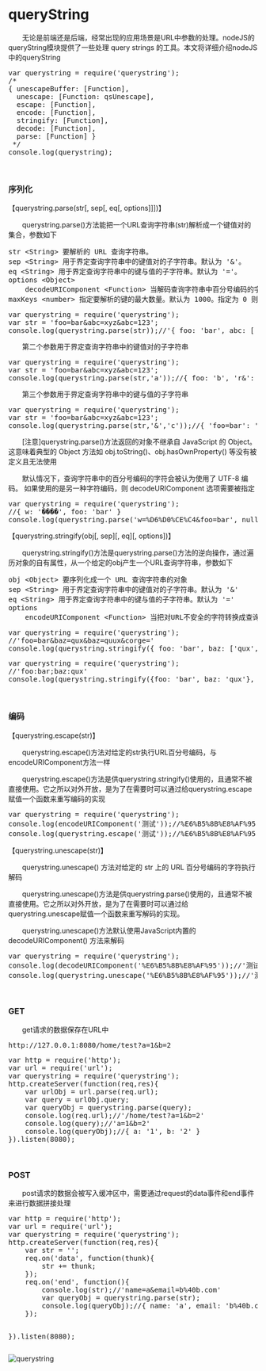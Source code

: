# queryString

　　无论是前端还是后端，经常出现的应用场景是URL中参数的处理。nodeJS的queryString模块提供了一些处理 query strings 的工具。本文将详细介绍nodeJS中的queryString

<div class="cnblogs_code">
<pre>var querystring = require('querystring');
/*
{ unescapeBuffer: [Function],
  unescape: [Function: qsUnescape],
  escape: [Function],
  encode: [Function],
  stringify: [Function],
  decode: [Function],
  parse: [Function] }
 */
console.log(querystring);</pre>
</div>

&nbsp;

### 序列化

【querystring.parse(str[, sep[, eq[, options]]])】

　　querystring.parse()方法能把一个URL查询字符串(str)解析成一个键值对的集合，参数如下

<div class="cnblogs_code">
<pre>str &lt;String&gt; 要解析的 URL 查询字符串。
sep &lt;String&gt; 用于界定查询字符串中的键值对的子字符串。默认为 '&amp;'。
eq &lt;String&gt; 用于界定查询字符串中的键与值的子字符串。默认为 '='。
options &lt;Object&gt;
    decodeURIComponent &lt;Function&gt; 当解码查询字符串中百分号编码的字符时使用的函数。默认为 querystring.unescape()   
maxKeys &lt;number&gt; 指定要解析的键的最大数量。默认为 1000。指定为 0 则移除键数的限制</pre>
</div>
<div class="cnblogs_code">
<pre>var querystring = require('querystring');
var str = 'foo=bar&amp;abc=xyz&amp;abc=123';
console.log(querystring.parse(str));//'{ foo: 'bar', abc: [ 'xyz', '123' ] }'</pre>
</div>

　　第二个参数用于界定查询字符串中的键值对的子字符串

<div class="cnblogs_code">
<pre>var querystring = require('querystring');
var str = 'foo=bar&amp;abc=xyz&amp;abc=123';
console.log(querystring.parse(str,'a'));//{ foo: 'b', 'r&amp;': '', bc: [ 'xyz&amp;', '123' ] }</pre>
</div>

　　第三个参数用于界定查询字符串中的键与值的子字符串

<div class="cnblogs_code">
<pre>var querystring = require('querystring');
var str = 'foo=bar&amp;abc=xyz&amp;abc=123';
console.log(querystring.parse(str,'&amp;','c'));//{ 'foo=bar': '', ab: [ '=xyz', '=123' ] }</pre>
</div>

　　[注意]querystring.parse()方法返回的对象不继承自 JavaScript 的 Object。 这意味着典型的 Object 方法如 obj.toString()、obj.hasOwnProperty() 等没有被定义且无法使用

　　默认情况下，查询字符串中的百分号编码的字符会被认为使用了 UTF-8 编码。 如果使用的是另一种字符编码，则 decodeURIComponent 选项需要被指定

<div class="cnblogs_code">
<pre>var querystring = require('querystring');
//{ w: '����', foo: 'bar' }
console.log(querystring.parse('w=%D6%D0%CE%C4&amp;foo=bar', null, null,{ decodeURIComponent: 'gbkDecodeURIComponent' }));</pre>
</div>

【querystring.stringify(obj[, sep][, eq][, options])】

　　querystring.stringify()方法是querystring.parse()方法的逆向操作，通过遍历对象的自有属性，从一个给定的obj产生一个URL查询字符串，参数如下

<div class="cnblogs_code">
<pre>obj &lt;Object&gt; 要序列化成一个 URL 查询字符串的对象
sep &lt;String&gt; 用于界定查询字符串中的键值对的子字符串。默认为 '&amp;'
eq &lt;String&gt; 用于界定查询字符串中的键与值的子字符串。默认为 '='
options
    encodeURIComponent &lt;Function&gt; 当把对URL不安全的字符转换成查询字符串中的百分号编码时使用的函数。默认为 querystring.escape()</pre>
</div>
<div class="cnblogs_code">
<pre>var querystring = require('querystring');
//'foo=bar&amp;baz=qux&amp;baz=quux&amp;corge='
console.log(querystring.stringify({ foo: 'bar', baz: ['qux', 'quux'], corge: '' }));</pre>
</div>
<div class="cnblogs_code">
<pre>var querystring = require('querystring');
//'foo:bar;baz:qux'
console.log(querystring.stringify({foo: 'bar', baz: 'qux'}, ';', ':'));</pre>
</div>

&nbsp;

### 编码

【querystring.escape(str)】

　　querystring.escape()方法对给定的str执行URL百分号编码，与encodeURIComponent方法一样

　　querystring.escape()方法是供querystring.stringify()使用的，且通常不被直接使用。它之所以对外开放，是为了在需要时可以通过给querystring.escape赋值一个函数来重写编码的实现

<div class="cnblogs_code">
<pre>var querystring = require('querystring');
console.log(encodeURIComponent('测试'));//%E6%B5%8B%E8%AF%95
console.log(querystring.escape('测试'));//%E6%B5%8B%E8%AF%95</pre>
</div>

【querystring.unescape(str)】

　　querystring.unescape() 方法对给定的 str 上的 URL 百分号编码的字符执行解码

　　querystring.unescape()方法是供querystring.parse()使用的，且通常不被直接使用。它之所以对外开放，是为了在需要时可以通过给querystring.unescape赋值一个函数来重写解码的实现。

　　querystring.unescape()方法默认使用JavaScript内置的decodeURIComponent() 方法来解码

<div class="cnblogs_code">
<pre>var querystring = require('querystring');
console.log(decodeURIComponent('%E6%B5%8B%E8%AF%95'));//'测试'
console.log(querystring.unescape('%E6%B5%8B%E8%AF%95'));//'测试'</pre>
</div>

&nbsp;

### GET

　　get请求的数据保存在URL中

<div class="cnblogs_code">
<pre>http://127.0.0.1:8080/home/test?a=1&amp;b=2</pre>
</div>
<div class="cnblogs_code">
<pre>var http = require('http');
var url = require('url');
var querystring = require('querystring');
http.createServer(function(req,res){
    var urlObj = url.parse(req.url);
    var query = urlObj.query;
    var queryObj = querystring.parse(query);
    console.log(req.url);//'/home/test?a=1&amp;b=2'
    console.log(query);//'a=1&amp;b=2'
    console.log(queryObj);//{ a: '1', b: '2' }
}).listen(8080);</pre>
</div>

&nbsp;

### POST

　　post请求的数据会被写入缓冲区中，需要通过request的data事件和end事件来进行数据拼接处理

<div class="cnblogs_code">
<pre>var http = require('http');
var url = require('url');
var querystring = require('querystring');
http.createServer(function(req,res){
    var str = '';  
    req.on('data', function(thunk){
        str += thunk;
    });
    req.on('end', function(){
        console.log(str);//'name=a&amp;email=b%40b.com'
        var queryObj = querystring.parse(str);
        console.log(queryObj);//{ name: 'a', email: 'b%40b.com' }
    }); 

}).listen(8080);</pre>
</div>

![querystring](https://pic.xiaohuochai.site/blog/nodejs_querystring.png)
